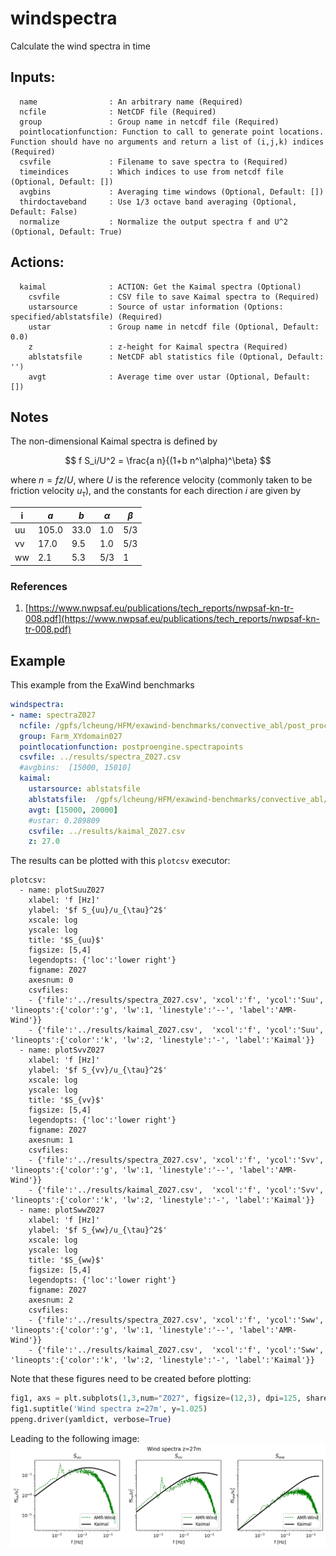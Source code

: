 # windspectra

Calculate the wind spectra in time
## Inputs: 
```
  name                : An arbitrary name (Required)
  ncfile              : NetCDF file (Required)
  group               : Group name in netcdf file (Required)
  pointlocationfunction: Function to call to generate point locations. Function should have no arguments and return a list of (i,j,k) indices (Required)
  csvfile             : Filename to save spectra to (Required)
  timeindices         : Which indices to use from netcdf file (Optional, Default: [])
  avgbins             : Averaging time windows (Optional, Default: [])
  thirdoctaveband     : Use 1/3 octave band averaging (Optional, Default: False)
  normalize           : Normalize the output spectra f and U^2 (Optional, Default: True)
```

## Actions: 
```
  kaimal              : ACTION: Get the Kaimal spectra (Optional)
    csvfile           : CSV file to save Kaimal spectra to (Required)
    ustarsource       : Source of ustar information (Options: specified/ablstatsfile) (Required)
    ustar             : Group name in netcdf file (Optional, Default: 0.0)
    z                 : z-height for Kaimal spectra (Required)
    ablstatsfile      : NetCDF abl statistics file (Optional, Default: '')
    avgt              : Average time over ustar (Optional, Default: [])
```

## Notes


The non-dimensional Kaimal spectra is defined by 

$$
f S_i/U^2  = \frac{a n}{(1+b n^\alpha)^\beta}
$$

where $n=fz/U$, where $U$ is the reference velocity (commonly taken to be friction velocity $u_\tau$), and the constants for each direction $i$ are given by 

| i   | $a$ | $b$ | $\alpha$ | $\beta$ | 
| --- | --- | --- | ---      | --- |
| uu  | 105.0 | 33.0 | 1.0   | 5/3 |
| vv  | 17.0  | 9.5  | 1.0   | 5/3 |
| ww  | 2.1   | 5.3  | 5/3   | 1   |


### References
1. [https://www.nwpsaf.eu/publications/tech_reports/nwpsaf-kn-tr-008.pdf](https://www.nwpsaf.eu/publications/tech_reports/nwpsaf-kn-tr-008.pdf)


## Example

This example from the ExaWind benchmarks 

```yaml
windspectra:
- name: spectraZ027
  ncfile: /gpfs/lcheung/HFM/exawind-benchmarks/convective_abl/post_processing/XYdomain_027_30000.nc
  group: Farm_XYdomain027
  pointlocationfunction: postproengine.spectrapoints
  csvfile: ../results/spectra_Z027.csv
  #avgbins:  [15000, 15010]
  kaimal:
    ustarsource: ablstatsfile
    ablstatsfile:  /gpfs/lcheung/HFM/exawind-benchmarks/convective_abl/post_processing/abl_statistics30000.nc
    avgt: [15000, 20000]
    #ustar: 0.289809
    csvfile: ../results/kaimal_Z027.csv
    z: 27.0
```

The results can be plotted with this `plotcsv` executor:
```
plotcsv:
  - name: plotSuuZ027
    xlabel: 'f [Hz]'
    ylabel: '$f S_{uu}/u_{\tau}^2$'
    xscale: log
    yscale: log
    title: '$S_{uu}$'
    figsize: [5,4]
    legendopts: {'loc':'lower right'}
    figname: Z027
    axesnum: 0
    csvfiles:
    - {'file':'../results/spectra_Z027.csv', 'xcol':'f', 'ycol':'Suu', 'lineopts':{'color':'g', 'lw':1, 'linestyle':'--', 'label':'AMR-Wind'}}
    - {'file':'../results/kaimal_Z027.csv',  'xcol':'f', 'ycol':'Suu', 'lineopts':{'color':'k', 'lw':2, 'linestyle':'-', 'label':'Kaimal'}}
  - name: plotSvvZ027
    xlabel: 'f [Hz]'
    ylabel: '$f S_{vv}/u_{\tau}^2$'
    xscale: log
    yscale: log
    title: '$S_{vv}$'
    figsize: [5,4]
    legendopts: {'loc':'lower right'}
    figname: Z027
    axesnum: 1
    csvfiles:
    - {'file':'../results/spectra_Z027.csv', 'xcol':'f', 'ycol':'Svv', 'lineopts':{'color':'g', 'lw':1, 'linestyle':'--', 'label':'AMR-Wind'}}
    - {'file':'../results/kaimal_Z027.csv',  'xcol':'f', 'ycol':'Svv', 'lineopts':{'color':'k', 'lw':2, 'linestyle':'-', 'label':'Kaimal'}}
  - name: plotSwwZ027
    xlabel: 'f [Hz]'
    ylabel: '$f S_{ww}/u_{\tau}^2$'
    xscale: log
    yscale: log
    title: '$S_{ww}$'
    figsize: [5,4]
    legendopts: {'loc':'lower right'}
    figname: Z027
    axesnum: 2
    csvfiles:
    - {'file':'../results/spectra_Z027.csv', 'xcol':'f', 'ycol':'Sww', 'lineopts':{'color':'g', 'lw':1, 'linestyle':'--', 'label':'AMR-Wind'}}
    - {'file':'../results/kaimal_Z027.csv',  'xcol':'f', 'ycol':'Sww', 'lineopts':{'color':'k', 'lw':2, 'linestyle':'-', 'label':'Kaimal'}}
```
Note that these figures need to be created before plotting:
```python
fig1, axs = plt.subplots(1,3,num="Z027", figsize=(12,3), dpi=125, sharey=True)
fig1.suptitle('Wind spectra z=27m', y=1.025)
ppeng.driver(yamldict, verbose=True)
```
Leading to the following image:
![spectra](images/windspectra_plot1.png)

